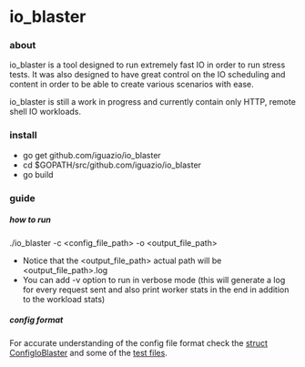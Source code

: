# io_blaster

### about
io_blaster is a tool designed to run extremely fast IO in order to run stress tests.
It was also designed to have great control on the IO scheduling and content in order to be able to create various scenarios with ease.

io_blaster is still a work in progress and currently contain only HTTP, remote shell IO workloads.

### install
* go get github.com/iguazio/io_blaster
* cd $GOPATH/src/github.com/iguazio/io_blaster
* go build

### guide
##### how to run
./io_blaster -c <config_file_path> -o <output_file_path>
* Notice that the <output_file_path> actual path will be <output_file_path>.log
* You can add -v option to run in verbose mode (this will generate a log for every request sent and also print worker stats in the end in addition to the workload stats)

##### config format
For accurate understanding of the config file format check the [struct ConfigIoBlaster](https://github.com/iguazio/io_blaster/blob/master/Config/Config.go#L127) and some of the [test files](https://github.com/iguazio/io_blaster/tree/master/test_files).
